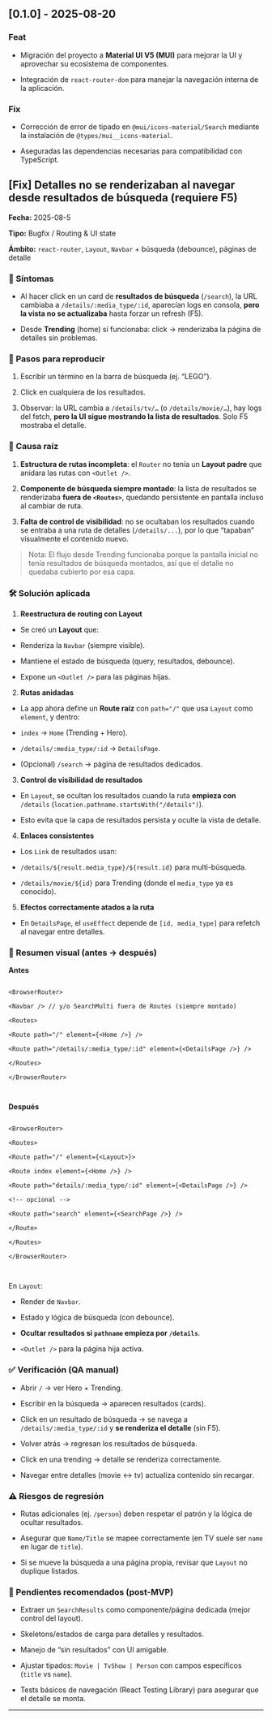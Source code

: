 
## [0.1.0] - 2025-08-20

  

### Feat

- Migración del proyecto a **Material UI V5 (MUI)** para mejorar la UI y aprovechar su ecosistema de componentes.

- Integración de `react-router-dom` para manejar la navegación interna de la aplicación.

  

### Fix

- Corrección de error de tipado en `@mui/icons-material/Search` mediante la instalación de `@types/mui__icons-material`.

- Aseguradas las dependencias necesarias para compatibilidad con TypeScript.

  
  

## [Fix] Detalles no se renderizaban al navegar desde resultados de búsqueda (requiere F5)

  

**Fecha:** 2025-08-5

**Tipo:** Bugfix / Routing & UI state

**Ámbito:**  `react-router`, `Layout`, `Navbar` + búsqueda (debounce), páginas de detalle

  

### 🐞 Síntomas

  

- Al hacer click en un card de **resultados de búsqueda** (`/search`), la URL cambiaba a `/details/:media_type/:id`, aparecían logs en consola, **pero la vista no se actualizaba** hasta forzar un refresh (F5).

- Desde **Trending** (home) sí funcionaba: click → renderizaba la página de detalles sin problemas.

  

### 🔁 Pasos para reproducir

  

1. Escribir un término en la barra de búsqueda (ej. “LEGO”).

2. Click en cualquiera de los resultados.

3. Observar: la URL cambia a `/details/tv/…` (o `/details/movie/…`), hay logs del fetch, **pero la UI sigue mostrando la lista de resultados**. Solo F5 mostraba el detalle.

  

### 🧠 Causa raíz

  

1.  **Estructura de rutas incompleta**: el `Router` no tenía un **Layout padre** que anidara las rutas con `<Outlet />`.

2.  **Componente de búsqueda siempre montado**: la lista de resultados se renderizaba **fuera de `<Routes>`**, quedando persistente en pantalla incluso al cambiar de ruta.

3.  **Falta de control de visibilidad**: no se ocultaban los resultados cuando se entraba a una ruta de detalles (`/details/...`), por lo que “tapaban” visualmente el contenido nuevo.

  

> Nota: El flujo desde Trending funcionaba porque la pantalla inicial no tenía resultados de búsqueda montados, así que el detalle no quedaba cubierto por esa capa.

  

### 🛠️ Solución aplicada

  

1.  **Reestructura de routing con Layout**

- Se creó un **Layout** que:

- Renderiza la `Navbar` (siempre visible).

- Mantiene el estado de búsqueda (query, resultados, debounce).

- Expone un `<Outlet />` para las páginas hijas.

2.  **Rutas anidadas**

- La app ahora define un **Route raíz** con `path="/"` que usa `Layout` como `element`, y dentro:

-  `index` → `Home` (Trending + Hero).

-  `/details/:media_type/:id` → `DetailsPage`.

- (Opcional) `/search` → página de resultados dedicados.

3.  **Control de visibilidad de resultados**

- En `Layout`, se ocultan los resultados cuando la ruta **empieza con**  `/details` (`location.pathname.startsWith("/details")`).

- Esto evita que la capa de resultados persista y oculte la vista de detalle.

4.  **Enlaces consistentes**

- Los `Link` de resultados usan:

-  `/details/${result.media_type}/${result.id}` para multi-búsqueda.

-  `/details/movie/${id}` para Trending (donde el `media_type` ya es conocido).

5.  **Efectos correctamente atados a la ruta**

- En `DetailsPage`, el `useEffect` depende de `[id, media_type]` para refetch al navegar entre detalles.

  

### 🧩 Resumen visual (antes → después)

  

**Antes**

  

```

<BrowserRouter>

<Navbar /> // y/o SearchMulti fuera de Routes (siempre montado)

<Routes>

<Route path="/" element={<Home />} />

<Route path="/details/:media_type/:id" element={<DetailsPage />} />

</Routes>

</BrowserRouter>

  

```

  

**Después**

  

```

<BrowserRouter>

<Routes>

<Route path="/" element={<Layout>}>

<Route index element={<Home />} />

<Route path="details/:media_type/:id" element={<DetailsPage />} />

<!-- opcional -->

<Route path="search" element={<SearchPage />} />

</Route>

</Routes>

</BrowserRouter>

  

```

  

En `Layout`:

  

- Render de `Navbar`.

- Estado y lógica de búsqueda (con debounce).

-  **Ocultar resultados si `pathname` empieza por `/details`**.

-  `<Outlet />` para la página hija activa.

  

### ✅ Verificación (QA manual)

  

- Abrir `/` → ver Hero + Trending.

- Escribir en la búsqueda → aparecen resultados (cards).

- Click en un resultado de búsqueda → se navega a `/details/:media_type/:id` y **se renderiza el detalle** (sin F5).

- Volver atrás → regresan los resultados de búsqueda.

- Click en una trending → detalle se renderiza correctamente.

- Navegar entre detalles (movie ↔ tv) actualiza contenido sin recargar.

  

### ⚠️ Riesgos de regresión

  

- Rutas adicionales (ej. `/person`) deben respetar el patrón y la lógica de ocultar resultados.

- Asegurar que `Name/Title` se mapee correctamente (en TV suele ser `name` en lugar de `title`).

- Si se mueve la búsqueda a una página propia, revisar que `Layout` no duplique listados.

  

### 📌 Pendientes recomendados (post-MVP)

  

- Extraer un `SearchResults` como componente/página dedicada (mejor control del layout).

- Skeletons/estados de carga para detalles y resultados.

- Manejo de “sin resultados” con UI amigable.

- Ajustar tipados: `Movie | TvShow | Person` con campos específicos (`title` vs `name`).

- Tests básicos de navegación (React Testing Library) para asegurar que el detalle se monta.

  

----------